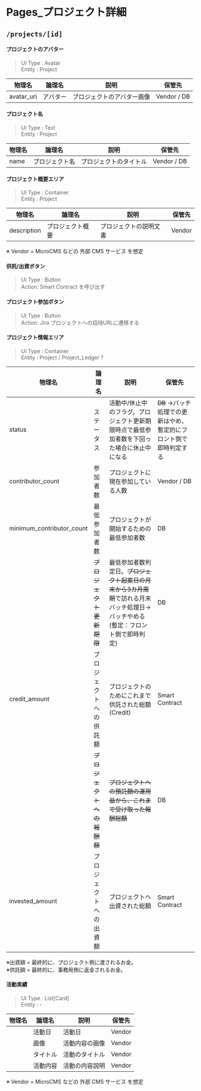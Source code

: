 
# Pages_プロジェクト詳細

## `/projects/[id]`

<!-- #### プロジェクトのカバー画像
> UI Type : Image  
> Entity : Project

| 物理名 | 論理名 | 説明 | 保管先 |
| -------- | -------- | -------- |-------- |
| picture | 画像 | プロジェクトのカバー画像   | Vendor / DB  | -->
    
#### プロジェクトのアバター
> UI Type : Avatar  
> Entity : Project

| 物理名 | 論理名 | 説明 | 保管先 |
| -------- | -------- | -------- |-------- |
| avatar_uri | アバター | プロジェクトのアバター画像   | Vendor / DB  |

#### プロジェクト名
> UI Type : Text  
> Entity : Project

| 物理名 | 論理名 | 説明 | 保管先 |
| -------- | -------- | -------- |-------- |
| name | プロジェクト名 | プロジェクトのタイトル   | Vendor / DB  |

#### プロジェクト概要エリア
> UI Type : Container  
> Entity : Project

| 物理名 | 論理名 | 説明 | 保管先 |
| -------- | -------- | -------- |-------- |
| description | プロジェクト概要 | プロジェクトの説明文書   | Vendor |

※ Vendor = MicroCMS などの 外部 CMS サービス を想定


#### 供託/出資ボタン
> UI Type : Button  
> Action: Smart Contract を呼び出す


#### プロジェクト参加ボタン
> UI Type : Button  
> Action: Jira プロジェクトへの招待URLに遷移する


#### プロジェクト情報エリア

> UI Type : Container  
> Entity : Project / Project_Ledger ?

| 物理名 | 論理名 | 説明 | 保管先 |
| -------- | -------- | -------- |-------- |
| status | ステータス | 活動中/休止中 のフラグ。プロジェクト更新期限時点で最低参加者数を下回った場合に休止中になる | ~~DB~~ →バッチ処理での更新はやめ、暫定的にフロント側で即時判定する |
| contributor_count | 参加者数 | プロジェクトに現在参加している人数 | Vendor / DB  |
| minimum_contributor_count | 最低参加者数 | プロジェクトが開始するための最低参加者数 | DB  |
|  | ~~プロジェクト更新期限~~ | 最低参加者数判定日。~~プロジェクト起案日の月末から3カ月周期~~で訪れる月末バッチ処理日→バッチやめる (暫定：フロント側で即時判定) | DB  |
| credit_amount | プロジェクトへの供託額 | プロジェクトのためにこれまで供託された総額(Credit) | Smart Contract |
|  | ~~プロジェクトへの報酬額~~ | ~~プロジェクトへの預託額の運用益から、これまで受け取った報酬総額~~ | DB  |
| invested_amount | プロジェクトへの出資額 | プロジェクトへ出資された総額 | Smart Contract  |

※出資額 = 最終的に、プロジェクト側に渡されるお金。  
※供託額 = 最終的に、事務局側に返金されるお金。


#### 活動実績
> UI Type : List[Card]  
> Entity : -

| 物理名 | 論理名 | 説明 | 保管先 |
| -------- | -------- | -------- |-------- |
|  | 活動日 | 活動日 | Vendor |
|  | 画像 | 活動内容の画像 | Vendor |
|  | タイトル | 活動のタイトル | Vendor |
|  | 活動内容 | 活動の内容説明 | Vendor |

※ Vendor = MicroCMS などの 外部 CMS サービス を想定
